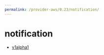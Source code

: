 ```yaml
---
permalink: /provider-aws/0.23/notification/
---
```


# notification



* [v1alpha1](v1alpha1/index.md)